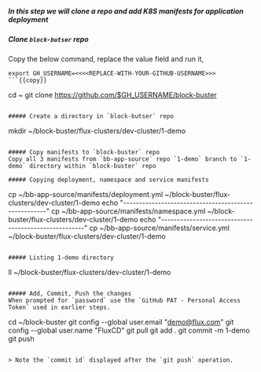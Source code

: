 ##### In this step we will clone a repo and add K8S manifests for application deployment

##### Clone `block-butser` repo
Copy the below command, replace the value field and run it,

```
export GH_USERNAME=<<<<REPLACE-WITH-YOUR-GITHUB-USERNAME>>>
```{{copy}}

```
cd ~
git clone https://github.com/$GH_USERNAME/block-buster
```{{exec}}

##### Create a directory in `block-butser` repo
```
mkdir ~/block-buster/flux-clusters/dev-cluster/1-demo
```{{exec}}

##### Copy manifests to `block-buster` repo
Copy all 3 manifests from `bb-app-source` repo `1-demo` branch to `1-demo` directory within `block-buster` repo

##### Copying deployment, namespace and service manifests
```
cp ~/bb-app-source/manifests/deployment.yml ~/block-buster/flux-clusters/dev-cluster/1-demo
echo "-----------------------------------------------------"
cp ~/bb-app-source/manifests/namespace.yml ~/block-buster/flux-clusters/dev-cluster/1-demo
echo "-----------------------------------------------------"
cp ~/bb-app-source/manifests/service.yml ~/block-buster/flux-clusters/dev-cluster/1-demo
```{{exec}}

##### Listing 1-demo directory
```
ll ~/block-buster/flux-clusters/dev-cluster/1-demo
```{{exec}}

##### Add, Commit, Push the changes
When prompted for `password` use the `GitHub PAT - Personal Access Token` used in earlier steps.

```
cd ~/block-buster
git config --global user.email "demo@flux.com"
git config --global user.name "FluxCD"
git pull
git add .
git commit -m 1-demo
git push
```{{exec}}

> Note the `commit id` displayed after the `git push` operation.
